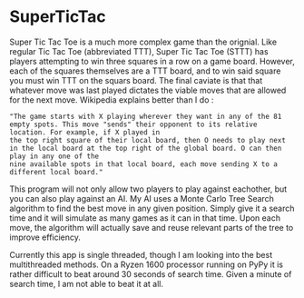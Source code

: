 # SuperTicTac

Super Tic Tac Toe is a much more complex game than the orignial. Like regular Tic Tac Toe (abbreviated TTT), Super Tic Tac Toe (STTT) has players attempting to
win three squares in a row on a game board. However, each of the squares themselves are a TTT board, and to win said square you must win TTT on the squars board. The final
caviate is that that whatever move was last played dictates the viable moves that are allowed for the next move. Wikipedia explains better than I do : 

  	"The game starts with X playing wherever they want in any of the 81 empty spots. This move "sends" their opponent to its relative location. For example, if X played in 
  	the top right square of their local board, then O needs to play next in the local board at the top right of the global board. O can then play in any one of the 
  	nine available spots in that local board, each move sending X to a different local board."

This program will not only allow two players to play against eachother, but you can also play against an AI. My AI uses a Monte Carlo Tree Search algorithm to find the best
move in any given position. Simply give it a search time and it will simulate as many games as it can in that time. Upon each move, the algorithm will actually save and reuse
relevant parts of the tree to improve efficiency. 

Currently this app is single threaded, though I am looking into the best multithreaded methods. On a Ryzen 1600 processor running on PyPy it is rather difficult to beat around 30 seconds of search time. Given a minute of search time, I am not able to beat it at all. 
